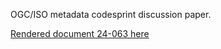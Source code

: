 OGC/ISO metadata codesprint discussion paper.

[Rendered document 24-063 here](https://ogcincubator.github.io/metadata-codesprint2024/document.html)
